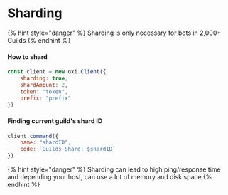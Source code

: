 # Sharding

{% hint style="danger" %}
Sharding is only necessary for bots in 2,000+ Guilds
{% endhint %}

#### How to shard

```javascript
const client = new oxi.Client({
    sharding: true,
    shardAmount: 2,
    token: "token",
    prefix: "prefix"
})
```

#### Finding current guild's shard ID

```javascript
client.command({
    name: "shardID",
    code: `Guilds Shard: $shardID`
})
```

{% hint style="danger" %}
Sharding can lead to high ping/response time and depending your host, can use a lot of memory and disk space
{% endhint %}
